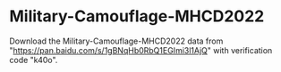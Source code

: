 # Military-Camouflage-MHCD2022
Download the Military-Camouflage-MHCD2022 data from "https://pan.baidu.com/s/1gBNqHb0RbQ1EGImi3l1AjQ" with verification code "k40o". 
